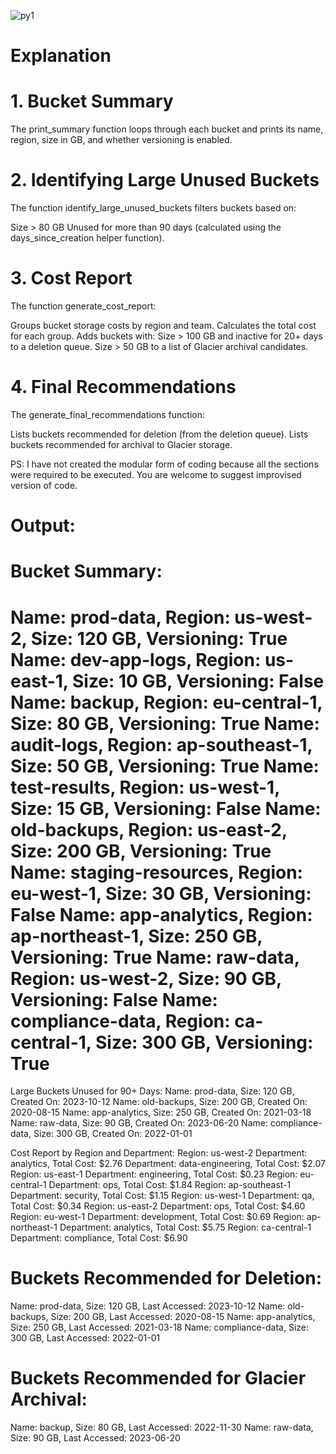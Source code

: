 
![py1](https://github.com/user-attachments/assets/a164e68f-7aaf-4478-b727-c73cfddf9ec5)


# Explanation

# 1. Bucket Summary
The print_summary function loops through each bucket and prints its name, region, size in GB, and whether versioning is enabled.

# 2. Identifying Large Unused Buckets
The function identify_large_unused_buckets filters buckets based on:

Size > 80 GB
Unused for more than 90 days (calculated using the days_since_creation helper function).

# 3. Cost Report
The function generate_cost_report:

Groups bucket storage costs by region and team.
Calculates the total cost for each group.
Adds buckets with:
Size > 100 GB and inactive for 20+ days to a deletion queue.
Size > 50 GB to a list of Glacier archival candidates.

# 4. Final Recommendations
The generate_final_recommendations function:

Lists buckets recommended for deletion (from the deletion queue).
Lists buckets recommended for archival to Glacier storage.

PS: I have not created the modular form of coding because all the sections were required to be executed. You are welcome to suggest
improvised version of code.

# Output:

Bucket Summary:
==================================================
Name: prod-data, Region: us-west-2, Size: 120 GB, Versioning: True
Name: dev-app-logs, Region: us-east-1, Size: 10 GB, Versioning: False
Name: backup, Region: eu-central-1, Size: 80 GB, Versioning: True
Name: audit-logs, Region: ap-southeast-1, Size: 50 GB, Versioning: True
Name: test-results, Region: us-west-1, Size: 15 GB, Versioning: False
Name: old-backups, Region: us-east-2, Size: 200 GB, Versioning: True
Name: staging-resources, Region: eu-west-1, Size: 30 GB, Versioning: False
Name: app-analytics, Region: ap-northeast-1, Size: 250 GB, Versioning: True
Name: raw-data, Region: us-west-2, Size: 90 GB, Versioning: False
Name: compliance-data, Region: ca-central-1, Size: 300 GB, Versioning: True
==================================================

Large Buckets Unused for 90+ Days:
Name: prod-data, Size: 120 GB, Created On: 2023-10-12
Name: old-backups, Size: 200 GB, Created On: 2020-08-15
Name: app-analytics, Size: 250 GB, Created On: 2021-03-18
Name: raw-data, Size: 90 GB, Created On: 2023-06-20
Name: compliance-data, Size: 300 GB, Created On: 2022-01-01

Cost Report by Region and Department:
Region: us-west-2
  Department: analytics, Total Cost: $2.76
  Department: data-engineering, Total Cost: $2.07
Region: us-east-1
  Department: engineering, Total Cost: $0.23
Region: eu-central-1
  Department: ops, Total Cost: $1.84
Region: ap-southeast-1
  Department: security, Total Cost: $1.15
Region: us-west-1
  Department: qa, Total Cost: $0.34
Region: us-east-2
  Department: ops, Total Cost: $4.60
Region: eu-west-1
  Department: development, Total Cost: $0.69
Region: ap-northeast-1
  Department: analytics, Total Cost: $5.75
Region: ca-central-1
  Department: compliance, Total Cost: $6.90

Buckets Recommended for Deletion:
==================================================
Name: prod-data, Size: 120 GB, Last Accessed: 2023-10-12
Name: old-backups, Size: 200 GB, Last Accessed: 2020-08-15
Name: app-analytics, Size: 250 GB, Last Accessed: 2021-03-18
Name: compliance-data, Size: 300 GB, Last Accessed: 2022-01-01

Buckets Recommended for Glacier Archival:
==================================================
Name: backup, Size: 80 GB, Last Accessed: 2022-11-30
Name: raw-data, Size: 90 GB, Last Accessed: 2023-06-20
